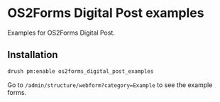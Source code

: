 # OS2Forms Digital Post examples

Examples for OS2Forms Digital Post.

## Installation

```sh
drush pm:enable os2forms_digital_post_examples
```

Go to `/admin/structure/webform?category=Example` to see the example forms.
